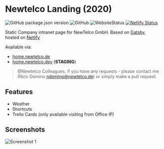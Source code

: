 # Newtelco Landing (2020)

![GitHub package.json version](https://img.shields.io/github/package-json/v/ndom91/gatsby-landing?color=%2367b246&style=flat-square)
![GitHub](https://img.shields.io/github/license/ndom91/gatsby-landing?style=flat-square)
![WebsiteStatus](https://img.shields.io/website?down_message=offline&label=status&style=flat-square&up_color=%2367b246&up_message=online&url=https%3A%2F%2Fhome.newtelco.de)
[![Netlify Status](https://api.netlify.com/api/v1/badges/febd2a9f-320b-4b54-9677-37b67e512ba4/deploy-status)](https://app.netlify.com/sites/cocky-morse-dbac53/deploys)

Static Company intranet page for NewTelco GmbH. Based on [Gatsby](https://gatsbyjs.org), hosted on [Netlify](https://netlify.com)

Available via:  
- [home.newtelco.de](https://home.newtelco.de)  
- [home.newtelco.dev](https://home.newtelco.dev) (**STAGING**)  

> @Newtelco Colleagues, if you have any requests - please contact me (Nico Domino <ndomino@newtelco.de>) or simply make a pull request.

## Features

- Weather
- Shortcuts
- Trello Cards (only available visiting from Office IP)

## Screenshots

![Screenshot 1](https://i.imgur.com/YvIyByd.png)
